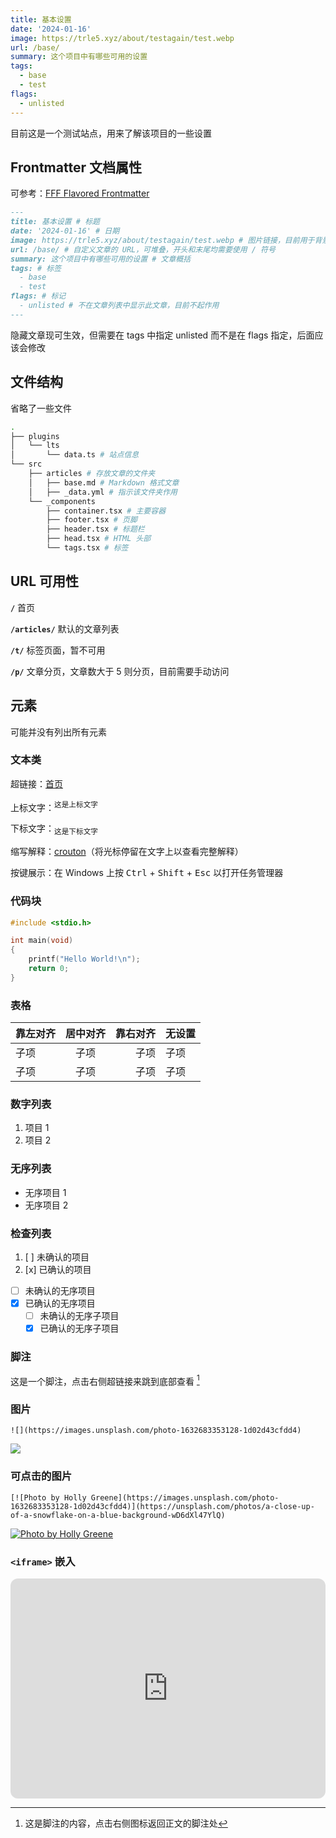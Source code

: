 ```yaml
---
title: 基本设置
date: '2024-01-16'
image: https://trle5.xyz/about/testagain/test.webp
url: /base/
summary: 这个项目中有哪些可用的设置
tags:
  - base
  - test
flags:
  - unlisted
---
```


目前这是一个测试站点，用来了解该项目的一些设置

## Frontmatter 文档属性

可参考：[FFF Flavored Frontmatter](https://fff.js.org/)

```md
---
title: 基本设置 # 标题
date: '2024-01-16' # 日期
image: https://trle5.xyz/about/testagain/test.webp # 图片链接，目前用于背景取色
url: /base/ # 自定义文章的 URL，可堆叠，开头和末尾均需要使用 / 符号
summary: 这个项目中有哪些可用的设置 # 文章概括
tags: # 标签
  - base
  - test
flags: # 标记
  - unlisted # 不在文章列表中显示此文章，目前不起作用
---
```

隐藏文章现可生效，但需要在 tags 中指定 unlisted 而不是在 flags 指定，后面应该会修改

## 文件结构

省略了一些文件

```bash
.
├── plugins
│   └── lts
│       └── data.ts # 站点信息
└── src
    ├── articles # 存放文章的文件夹
    │   ├── base.md # Markdown 格式文章
    │   ├── _data.yml # 指示该文件夹作用
    └── _components
        ├── container.tsx # 主要容器
        ├── footer.tsx # 页脚
        ├── header.tsx # 标题栏
        ├── head.tsx # HTML 头部
        └── tags.tsx # 标签
```

## URL 可用性

**`/`**  首页

**`/articles/`**  默认的文章列表

**`/t/`**  标签页面，暂不可用

**`/p/`** 文章分页，文章数大于 5 则分页，目前需要手动访问

## 元素

可能并没有列出所有元素

### 文本类

超链接：[首页](/)

上标文字：<sup>这是上标文字</sup>

下标文字：<sub>这是下标文字</sub>

缩写解释：<abbr title="Chromium OS Universal Chroot Environment"><a href="https://github.com/dnschneid/crouton?tab=readme-ov-file#croutonan-acronym" target="_blank" >crouton</a></abbr>（将光标停留在文字上以查看完整解释）

按键展示：在 Windows 上按 <kbd>Ctrl</kbd> + <kbd>Shift</kbd> + <kbd>Esc</kbd> 以打开任务管理器

### 代码块

```c
#include <stdio.h>

int main(void)
{
    printf("Hello World!\n");
    return 0;
}
```

### 表格

| 靠左对齐 | 居中对齐 | 靠右对齐 | 无设置 |
| :------- | :------: | -------: | ------ |
|   子项   |   子项   |   子项   |  子项  |
|   子项   |   子项   |   子项   |  子项  |

### 数字列表

1. 项目 1
2. 项目 2

### 无序列表

- 无序项目 1
- 无序项目 2

### 检查列表

1. [ ] 未确认的项目
2. [x] 已确认的项目

- [ ] 未确认的无序项目
- [x] 已确认的无序项目
  - [ ] 未确认的无序子项目
  - [x] 已确认的无序子项目

### 脚注

这是一个脚注，点击右侧超链接来跳到底部查看 [^1]

[^1]: 这是脚注的内容，点击右侧图标返回正文的脚注处

### 图片

```
![](https://images.unsplash.com/photo-1632683353128-1d02d43cfdd4)
```

![](https://images.unsplash.com/photo-1632683353128-1d02d43cfdd4)

### 可点击的图片

```
[![Photo by Holly Greene](https://images.unsplash.com/photo-1632683353128-1d02d43cfdd4)](https://unsplash.com/photos/a-close-up-of-a-snowflake-on-a-blue-background-wD6dXl47YlQ)
```

[![Photo by Holly Greene](https://images.unsplash.com/photo-1632683353128-1d02d43cfdd4)](https://unsplash.com/photos/a-close-up-of-a-snowflake-on-a-blue-background-wD6dXl47YlQ)

### `<iframe>` 嵌入

<iframe style="border-radius:12px" src="https://open.spotify.com/embed/track/0zd85tWDnoCH1r3tYLTnXQ?utm_source=generator" width="100%" height="352" frameBorder="0" allowfullscreen="" allow="autoplay; clipboard-write; encrypted-media; fullscreen; picture-in-picture" loading="lazy"></iframe>
